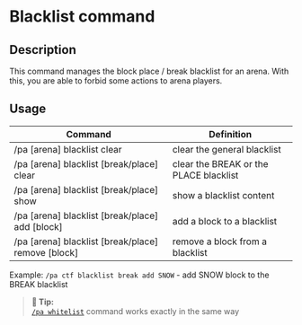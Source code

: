 # Blacklist command

## Description

This command manages the block place / break blacklist for an arena. With this, you are able to forbid
some actions to arena players.

## Usage

Command |  Definition
------------- | -------------
/pa [arena] blacklist clear             | clear the general blacklist
/pa [arena] blacklist [break/place] clear       | clear the BREAK or the PLACE blacklist
/pa [arena] blacklist [break/place] show       | show a blacklist content
/pa [arena] blacklist [break/place] add [block]    | add a block to a blacklist
/pa [arena] blacklist [break/place] remove [block]    | remove a block from a blacklist

Example: `/pa ctf blacklist break add SNOW` - add SNOW block to the BREAK blacklist

> **🚩 Tip:**  
> [`/pa whitelist`](whitelist.md) command works exactly in the same way
